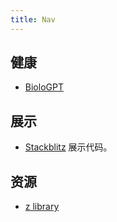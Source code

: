 ```yaml
---
title: Nav
---
```


## 健康
* [BioloGPT](https://biologpt.com/)

## 展示
* [Stackblitz](https://stackblitz.com/) 展示代码。

## 资源
* [z library](https://z-lib.io/)

